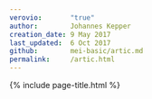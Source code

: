 ```yaml
---
verovio:       "true"
author:        Johannes Kepper
creation_date: 9 May 2017
last_updated:  6 Oct 2017
github:        mei-basic/artic.md
permalink:     /artic.html
---
```


{% include page-title.html %}



